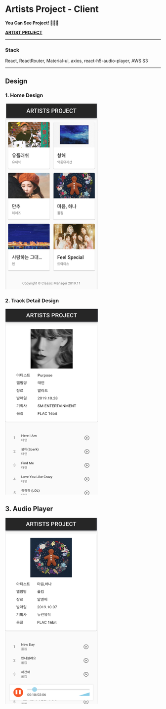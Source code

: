 # Artists Project - Client

**You Can See Project! 🚴🏻‍♀️**

**[ARTIST PROJECT](http://artists-client-deploy.s3-website.ap-northeast-2.amazonaws.com/)**

---

### Stack

React, ReactRouter, Material-ui, axios, react-h5-audio-player, AWS S3

---

## Design

### 1. Home Design

<img src="https://github.com/geonhwiii/ArtistsProject-client/blob/master/img/mainScreen.png?raw=true" width="300" height="600">

### 2. Track Detail Design

<img src="https://github.com/geonhwiii/ArtistsProject-client/blob/master/img/detailScreen.png?raw=true" width="300" height="600">

## 3. Audio Player

<img src="https://github.com/geonhwiii/ArtistsProject-client/blob/master/img/audioPlayer.png?raw=true" width="300" height="600">
